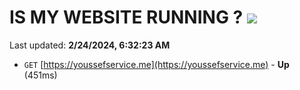# IS MY WEBSITE RUNNING ? [![](https://img.shields.io/static/v1?label=Sponsor&message=%E2%9D%A4&logo=GitHub&color=%23fe8e86)](https://github.com/sponsors/<username>)

Last updated: **2/24/2024, 6:32:23 AM**

- `GET` [https://youssefservice.me](https://youssefservice.me) - **Up** (451ms)

